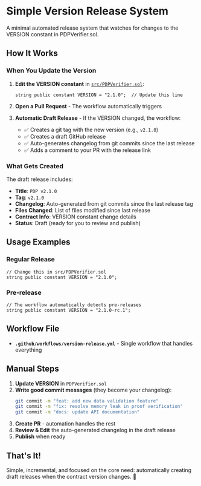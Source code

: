 # Simple Version Release System

A minimal automated release system that watches for changes to the VERSION constant in PDPVerifier.sol.

## How It Works

### When You Update the Version

1. **Edit the VERSION constant** in [`src/PDPVerifier.sol`](https://github.com/FilOzone/pdp/blob/4214bd2e6ab997bb2d05208cd9f52c79e0d58cdf/src/PDPVerifier.sol#L158-L159):
   ```solidity
   string public constant VERSION = "2.1.0";  // Update this line
   ```

2. **Open a Pull Request** - The workflow automatically triggers

3. **Automatic Draft Release** - If the VERSION changed, the workflow:
   - ✅ Creates a git tag with the new version (e.g., `v2.1.0`)  
   - ✅ Creates a draft GitHub release
   - ✅ Auto-generates changelog from git commits since the last release
   - ✅ Adds a comment to your PR with the release link

### What Gets Created

The draft release includes:
- **Title**: `PDP v2.1.0`
- **Tag**: `v2.1.0` 
- **Changelog**: Auto-generated from git commits since the last release tag
- **Files Changed**: List of files modified since last release
- **Contract Info**: VERSION constant change details
- **Status**: Draft (ready for you to review and publish)

## Usage Examples

### Regular Release
```solidity
// Change this in src/PDPVerifier.sol
string public constant VERSION = "2.1.0";
```

### Pre-release  
```solidity
// The workflow automatically detects pre-releases
string public constant VERSION = "2.1.0-rc.1";
```

## Workflow File

- **`.github/workflows/version-release.yml`** - Single workflow that handles everything

## Manual Steps

1. **Update VERSION** in `PDPVerifier.sol`
2. **Write good commit messages** (they become your changelog):
   ```bash
   git commit -m "feat: add new data validation feature"
   git commit -m "fix: resolve memory leak in proof verification" 
   git commit -m "docs: update API documentation"
   ```
3. **Create PR** - automation handles the rest
4. **Review & Edit** the auto-generated changelog in the draft release
5. **Publish** when ready

## That's It! 

Simple, incremental, and focused on the core need: automatically creating draft releases when the contract version changes. 🚀

